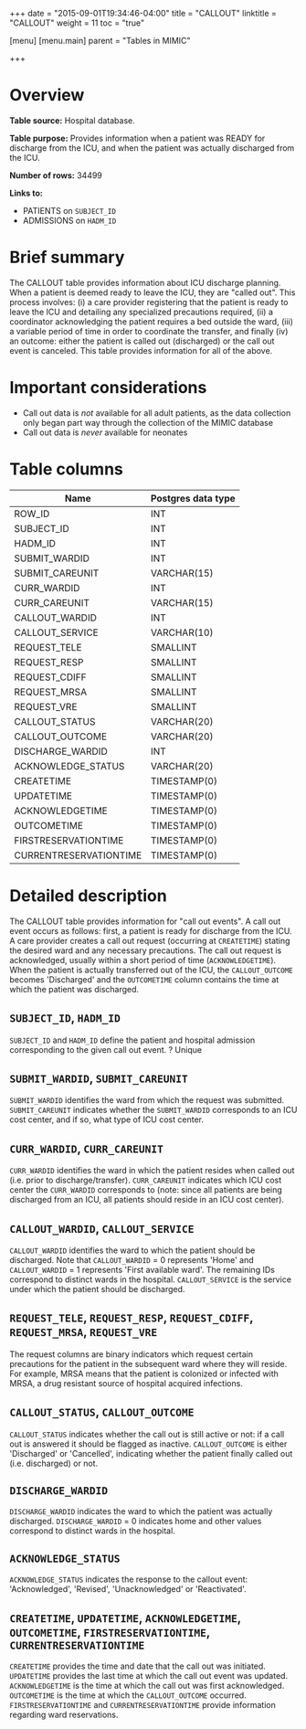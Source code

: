 +++
date = "2015-09-01T19:34:46-04:00"
title = "CALLOUT"
linktitle = "CALLOUT"
weight = 11
toc = "true"

[menu]
  [menu.main]
    parent = "Tables in MIMIC"

+++

# Overview

**Table source:** Hospital database.

**Table purpose:** Provides information when a patient was READY for discharge from the ICU, and when the patient was actually discharged from the ICU.

**Number of rows:** 34499

**Links to:**

* PATIENTS on `SUBJECT_ID`
* ADMISSIONS on `HADM_ID`

# Brief summary

The CALLOUT table provides information about ICU discharge planning. When a patient is deemed ready to leave the ICU, they are "called out". This process involves: (i) a care provider registering that the patient is ready to leave the ICU and detailing any specialized precautions required, (ii) a coordinator acknowledging the patient requires a bed outside the ward, (iii) a variable period of time in order to coordinate the transfer, and finally (iv) an outcome: either the patient is called out (discharged) or the call out event is canceled. This table provides information for all of the above.

# Important considerations

* Call out data is *not* available for all adult patients, as the data collection only began part way through the collection of the MIMIC database
* Call out data is *never* available for neonates

# Table columns

Name | Postgres data type
---- | ----
ROW\_ID | INT
SUBJECT\_ID | INT
HADM\_ID | INT
SUBMIT\_WARDID | INT
SUBMIT\_CAREUNIT | VARCHAR(15)
CURR\_WARDID | INT
CURR\_CAREUNIT | VARCHAR(15)
CALLOUT\_WARDID | INT
CALLOUT\_SERVICE | VARCHAR(10)
REQUEST\_TELE | SMALLINT
REQUEST\_RESP | SMALLINT
REQUEST\_CDIFF | SMALLINT
REQUEST\_MRSA | SMALLINT
REQUEST\_VRE | SMALLINT
CALLOUT\_STATUS | VARCHAR(20)
CALLOUT\_OUTCOME | VARCHAR(20)
DISCHARGE\_WARDID | INT
ACKNOWLEDGE\_STATUS | VARCHAR(20)
CREATETIME | TIMESTAMP(0)
UPDATETIME | TIMESTAMP(0)
ACKNOWLEDGETIME | TIMESTAMP(0)
OUTCOMETIME | TIMESTAMP(0)
FIRSTRESERVATIONTIME | TIMESTAMP(0)
CURRENTRESERVATIONTIME | TIMESTAMP(0)

# Detailed description

The CALLOUT table provides information for "call out events". A call out event occurs as follows: first, a patient is ready for discharge from the ICU. A care provider creates a call out request (occurring at `CREATETIME`) stating the desired ward and any necessary precautions. The call out request is acknowledged, usually within a short period of time (`ACKNOWLEDGETIME`). When the patient is actually transferred out of the ICU, the `CALLOUT_OUTCOME` becomes 'Discharged' and the `OUTCOMETIME` column contains the time at which the patient was discharged.

## `SUBJECT_ID`, `HADM_ID`

`SUBJECT_ID` and `HADM_ID` define the patient and hospital admission corresponding to the given call out event.
? Unique

## `SUBMIT_WARDID`, `SUBMIT_CAREUNIT`

`SUBMIT_WARDID` identifies the ward from which the request was submitted. `SUBMIT_CAREUNIT` indicates whether the `SUBMIT_WARDID` corresponds to an ICU cost center, and if so, what type of ICU cost center.

## `CURR_WARDID`, `CURR_CAREUNIT`

`CURR_WARDID` identifies the ward in which the patient resides when called out (i.e. prior to discharge/transfer). `CURR_CAREUNIT` indicates which ICU cost center the `CURR_WARDID` corresponds to (note: since all patients are being discharged from an ICU, all patients should reside in an ICU cost center).

## `CALLOUT_WARDID`, `CALLOUT_SERVICE`

`CALLOUT_WARDID` identifies the ward to which the patient should be discharged. Note that `CALLOUT_WARDID` = 0 represents 'Home' and `CALLOUT_WARDID` = 1 represents 'First available ward'. The remaining IDs correspond to distinct wards in the hospital. `CALLOUT_SERVICE` is the service under which the patient should be discharged.


## `REQUEST_TELE`, `REQUEST_RESP`, `REQUEST_CDIFF`, `REQUEST_MRSA`, `REQUEST_VRE`

The request columns are binary indicators which request certain precautions for the patient in the subsequent ward where they will reside. For example, MRSA means that the patient is colonized or infected with MRSA, a drug resistant source of hospital acquired infections.

## `CALLOUT_STATUS`, `CALLOUT_OUTCOME`

`CALLOUT_STATUS` indicates whether the call out is still active or not: if a call out is answered it should be flagged as inactive. `CALLOUT_OUTCOME` is either 'Discharged' or 'Cancelled', indicating whether the patient finally called out (i.e. discharged) or not.

## `DISCHARGE_WARDID`

`DISCHARGE_WARDID` indicates the ward to which the patient was actually discharged. `DISCHARGE_WARDID` = 0 indicates home and other values correspond to distinct wards in the hospital.

## `ACKNOWLEDGE_STATUS`

`ACKNOWLEDGE_STATUS` indicates the response to the callout event: 'Acknowledged', 'Revised', 'Unacknowledged' or 'Reactivated'.

## `CREATETIME`, `UPDATETIME`, `ACKNOWLEDGETIME`, `OUTCOMETIME`, `FIRSTRESERVATIONTIME`, `CURRENTRESERVATIONTIME`

`CREATETIME` provides the time and date that the call out was initiated. `UPDATETIME` provides the last time at which the call out event was updated. `ACKNOWLEDGETIME` is the time at which the call out was first acknowledged.
`OUTCOMETIME` is the time at which the `CALLOUT_OUTCOME` occurred. `FIRSTRESERVATIONTIME` and `CURRENTRESERVATIONTIME` provide information regarding ward reservations.
